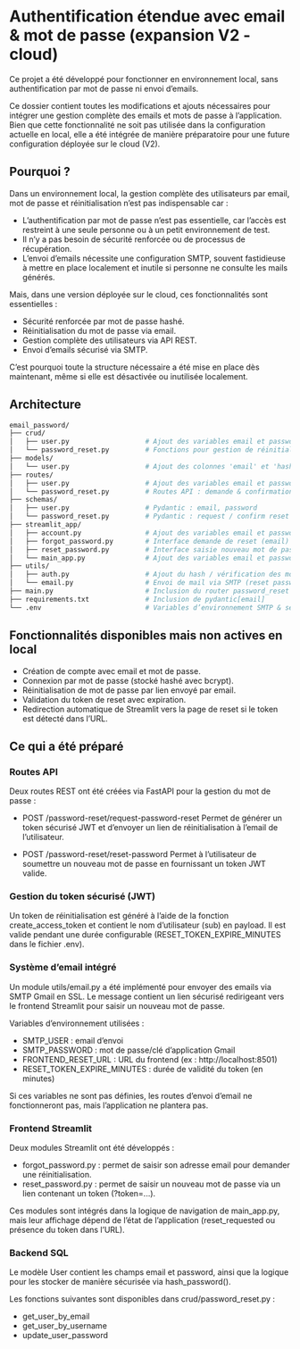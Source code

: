 # Authentification étendue avec email & mot de passe (expansion V2 - cloud)

Ce projet a été développé pour fonctionner en environnement local, sans authentification par mot de passe ni envoi d’emails.

Ce dossier contient toutes les modifications et ajouts nécessaires pour intégrer une gestion complète des emails et mots de passe à l’application. Bien que cette fonctionnalité ne soit pas utilisée dans la configuration actuelle en local, elle a été intégrée de manière préparatoire pour une future configuration déployée sur le cloud (V2).

## Pourquoi ?

Dans un environnement local, la gestion complète des utilisateurs par email, mot de passe et réinitialisation n’est pas indispensable car :

- L’authentification par mot de passe n’est pas essentielle, car l’accès est restreint à une seule personne ou à un petit environnement de test.
- Il n’y a pas besoin de sécurité renforcée ou de processus de récupération.
- L’envoi d’emails nécessite une configuration SMTP, souvent fastidieuse à mettre en place localement et inutile si personne ne consulte les mails générés.

Mais, dans une version déployée sur le cloud, ces fonctionnalités sont essentielles :
- Sécurité renforcée par mot de passe hashé.
- Réinitialisation du mot de passe via email.
- Gestion complète des utilisateurs via API REST.
- Envoi d’emails sécurisé via SMTP.

C’est pourquoi toute la structure nécessaire a été mise en place dès maintenant, même si elle est désactivée ou inutilisée localement.

## Architecture

```bash
email_password/
├── crud/
│   ├── user.py                   # Ajout des variables email et password
│   └── password_reset.py         # Fonctions pour gestion de réinitialisation
├── models/
│   └── user.py                   # Ajout des colonnes 'email' et 'hashed_password'
├── routes/
│   ├── user.py                   # Ajout des variables email et password
│   └── password_reset.py         # Routes API : demande & confirmation reset
├── schemas/
│   ├── user.py                   # Pydantic : email, password
│   └── password_reset.py         # Pydantic : request / confirm reset
├── streamlit_app/
│   ├── account.py                # Ajout des variables email et password dans l'interface de compte
│   ├── forgot_password.py        # Interface demande de reset (email)
│   ├── reset_password.py         # Interface saisie nouveau mot de passe
│   └── main_app.py               # Ajout des variables email et password dans la logique Streamlit
├── utils/
│   ├── auth.py                   # Ajout du hash / vérification des mots de passe
│   └── email.py                  # Envoi de mail via SMTP (reset password)
├── main.py                       # Inclusion du router password_reset
├── requirements.txt              # Inclusion de pydantic[email]
└── .env                          # Variables d’environnement SMTP & sécurité
```

## Fonctionnalités disponibles mais non actives en local

- Création de compte avec email et mot de passe.
- Connexion par mot de passe (stocké hashé avec bcrypt).
- Réinitialisation de mot de passe par lien envoyé par email.
- Validation du token de reset avec expiration.
- Redirection automatique de Streamlit vers la page de reset si le token est détecté dans l’URL.

## Ce qui a été préparé

### Routes API

Deux routes REST ont été créées via FastAPI pour la gestion du mot de passe :

- POST /password-reset/request-password-reset
Permet de générer un token sécurisé JWT et d’envoyer un lien de réinitialisation à l’email de l’utilisateur.

- POST /password-reset/reset-password
Permet à l’utilisateur de soumettre un nouveau mot de passe en fournissant un token JWT valide.

### Gestion du token sécurisé (JWT)

Un token de réinitialisation est généré à l’aide de la fonction create_access_token et contient le nom d’utilisateur (sub) en payload.
Il est valide pendant une durée configurable (RESET_TOKEN_EXPIRE_MINUTES dans le fichier .env).

### Système d’email intégré

Un module utils/email.py a été implémenté pour envoyer des emails via SMTP Gmail en SSL.
Le message contient un lien sécurisé redirigeant vers le frontend Streamlit pour saisir un nouveau mot de passe.

Variables d’environnement utilisées :

- SMTP_USER : email d’envoi
- SMTP_PASSWORD : mot de passe/clé d’application Gmail
- FRONTEND_RESET_URL : URL du frontend (ex : http://localhost:8501)
- RESET_TOKEN_EXPIRE_MINUTES : durée de validité du token (en minutes)

Si ces variables  ne sont pas définies, les routes d’envoi d’email ne fonctionneront pas, mais l’application ne plantera pas.

### Frontend Streamlit

Deux modules Streamlit ont été développés :

- forgot_password.py : permet de saisir son adresse email pour demander une réinitialisation.
- reset_password.py : permet de saisir un nouveau mot de passe via un lien contenant un token (?token=...).

Ces modules sont intégrés dans la logique de navigation de main_app.py, mais leur affichage dépend de l’état de l’application (reset_requested ou présence du token dans l’URL).

### Backend SQL

Le modèle User contient les champs email et password, ainsi que la logique pour les stocker de manière sécurisée via hash_password().

Les fonctions suivantes sont disponibles dans crud/password_reset.py :
- get_user_by_email
- get_user_by_username
- update_user_password